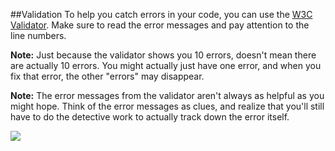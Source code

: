 ##Validation
To help you catch errors in your code, you can use the [W3C Validator](http://validator.w3.org/). Make sure to read the error messages and pay attention to the line numbers.

**Note:** Just because the validator shows you 10 errors, doesn't mean there are actually 10 errors. You might actually just have one error, and when you fix that error, the other "errors" may disappear.

**Note:** The error messages from the validator aren't always as helpful as you might hope. Think of the error messages as clues, and realize that you'll still have to do the detective work to actually track down the error itself.


![](http://christensenacademy.org/img/signature.png)
